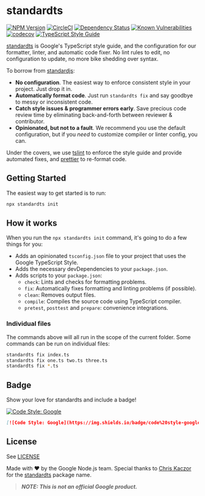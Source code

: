 # standardts
[![NPM Version][npm-image]][npm-url]
[![CircleCI][circle-image]][circle-url]
[![Dependency Status][david-image]][david-url]
[![Known Vulnerabilities][snyk-image]][snyk-url]
[![codecov][codecov-image]][codecov-url]
[![TypeScript Style Guide][standardts-image]][standardts-url]

[standardts][npm-url] is Google's TypeScript style guide, and the configuration for our formatter, linter, and automatic code fixer. No lint rules to edit, no configuration to update, no more bike shedding over syntax.

To borrow from [standardjs][standardjs-url]:
- **No configuration**. The easiest way to enforce consistent style in your project. Just drop it in.
- **Automatically format code**. Just run `standardts fix` and say goodbye to messy or inconsistent code.
- **Catch style issues & programmer errors early**. Save precious code review time by eliminating back-and-forth between reviewer & contributor.
- **Opinionated, but not to a fault**. We recommend you use the default configuration, but if you *need* to customize compiler or linter config, you can.

Under the covers, we use [tslint][tslint-url] to enforce the style guide and provide automated fixes, and [prettier][prettier-url] to re-format code.

## Getting Started

The easiest way to get started is to run:

```sh
npx standardts init
```

## How it works
When you run the `npx standardts init` command, it's going to do a few things for you:
- Adds an opinionated `tsconfig.json` file to your project that uses the Google TypeScript Style.
- Adds the necessary devDependencies to your `package.json`.
- Adds scripts to your `package.json`:
  - `check`: Lints and checks for formatting problems.
  - `fix`: Automatically fixes formatting and linting problems (if possible).
  - `clean`: Removes output files.
  - `compile`: Compiles the source code using TypeScript compiler.
  - `pretest`, `posttest` and `prepare`: convenience integrations.

### Individual files
The commands above will all run in the scope of the current folder.  Some commands can be run on individual files:

```sh
standardts fix index.ts
standardts fix one.ts two.ts three.ts
standardts fix *.ts
```

## Badge
Show your love for standardts and include a badge!

[![Code Style: Google](https://img.shields.io/badge/code%20style-google-blueviolet.svg)](https://github.com/google/standardts)

```md
[![Code Style: Google](https://img.shields.io/badge/code%20style-google-blueviolet.svg)](https://github.com/google/standardts)
```

## License
See [LICENSE](LICENSE)

Made with ❤️ by the Google Node.js team.  Special thanks to [Chris Kaczor](https://github.com/krzkaczor) for the [standardts][npm-url] package name.

> ***NOTE: This is not an official Google product.***

[circle-image]: https://circleci.com/gh/google/standardts.svg?style=shield
[circle-url]: https://circleci.com/gh/google/standardts
[prettier-url]: https://prettier.io/
[codecov-image]: https://codecov.io/gh/google/standardts/branch/master/graph/badge.svg
[codecov-url]: https://codecov.io/gh/google/standardts
[david-image]: https://david-dm.org/google/standardts.svg
[david-url]: https://david-dm.org/google/standardts
[npm-image]: https://img.shields.io/npm/v/standardts.svg
[npm-url]: https://npmjs.org/package/standardts
[snyk-image]: https://snyk.io/test/github/google/standardts/badge.svg
[snyk-url]: https://snyk.io/test/github/google/standardts
[standardjs-url]: https://www.npmjs.com/package/standard
[tslint-url]: https://palantir.github.io/tslint/
[standardts-image]: https://img.shields.io/badge/code%20style-google-blueviolet.svg
[standardts-url]: https://github.com/google/standardts

